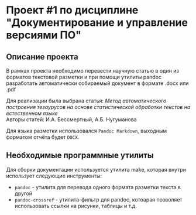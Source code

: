 # Проект #1 по дисциплине "Документирование и управление версиями ПО"

## Описание проекта

В рамках проекта необходимо перевести научную статью в один из форматов текстовой разметки
и при помощи утилиты pandoc разработать автоматически собираемый документ в формате .docx или .pdf

Для реализации была выбрана статья: *Метод автоматического построения тезаурусов на основе статистической обработки текстов на естественном языке*  
Авторы статей: И.А. Бессмертный, А.Б. Нугуманова

Для языка разметки использовался `Pandoc Markdown`, выходным форматом отчёта будет `DOCX`.

## Необходимые программные утилиты

Для сборки документации используется утилита make, которая внутри использует следующие инструменты:
* `pandoc` - утилита для перевода одного формата разметки текста в другой
* `pandoc-crossref` - утилита-фильтр для pandoc, котоарая позволяет использовать ссылки на рисунки, таблицы и т.д.